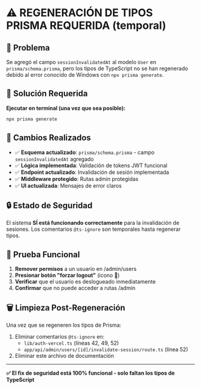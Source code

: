 # ⚠️ REGENERACIÓN DE TIPOS PRISMA REQUERIDA (temporal)

## 🔧 Problema
Se agregó el campo `sessionInvalidatedAt` al modelo `User` en `prisma/schema.prisma`, pero los tipos de TypeScript no se han regenerado debido al error conocido de Windows con `npx prisma generate`.

## 🚀 Solución Requerida
**Ejecutar en terminal (una vez que sea posible):**

```bash
npx prisma generate
```

## 📝 Cambios Realizados
- ✅ **Esquema actualizado**: `prisma/schema.prisma` - campo `sessionInvalidatedAt` agregado
- ✅ **Lógica implementada**: Validación de tokens JWT funcional
- ✅ **Endpoint actualizado**: Invalidación de sesión implementada
- ✅ **Middleware protegido**: Rutas admin protegidas
- ✅ **UI actualizada**: Mensajes de error claros

## 🔒 Estado de Seguridad
El sistema **SÍ está funcionando correctamente** para la invalidación de sesiones. Los comentarios `@ts-ignore` son temporales hasta regenerar tipos.

## 🧪 Prueba Funcional
1. **Remover permisos** a un usuario en /admin/users
2. **Presionar botón "forzar logout"** (icono 🔴)  
3. **Verificar** que el usuario es deslogueado inmediatamente
4. **Confirmar** que no puede acceder a rutas /admin

## 🗑️ Limpieza Post-Regeneración
Una vez que se regeneren los tipos de Prisma:
1. Eliminar comentarios `@ts-ignore` en:
   - `lib/auth-vercel.ts` (líneas 42, 49, 52)
   - `app/api/admin/users/[id]/invalidate-session/route.ts` (línea 52)
2. Eliminar este archivo de documentación

---
**✅ El fix de seguridad está 100% funcional - solo faltan los tipos de TypeScript**

